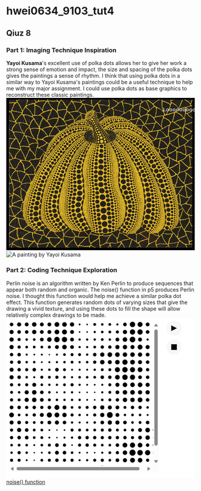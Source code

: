 # hwei0634_9103_tut4
## Qiuz 8
### Part 1: Imaging Technique Inspiration
**Yayoi Kusama**'s excellent use of polka dots allows her to give her work a strong sense of emotion and impact, the size and spacing of the polka dots gives the paintings a sense of rhythm. I think that using polka dots in a similar way to Yayoi Kusama's paintings could be a useful technique to help me with my major assignment. I could use polka dots as base graphics to reconstruct these classic paintings.
![A painting by Yayoi Kusama](readmeImages/1727355323969.png)
![A painting by Yayoi Kusama](readmeImages/1727353767099.png)
### Part 2: Coding Technique Exploration
Perlin noise is an algorithm written by Ken Perlin to produce sequences that appear both random and organic. The noise() function in p5 produces Perlin noise. I thought this function would help me achieve a similar polka dot effect. This function generates random dots of varying sizes that give the drawing a vivid texture, and using these dots to fill the shape will allow relatively complex drawings to be made.
![An example of this function](readmeImages/1727356295903.png)
[noise() function](https://p5js.org/examples/repetition-noise/)
